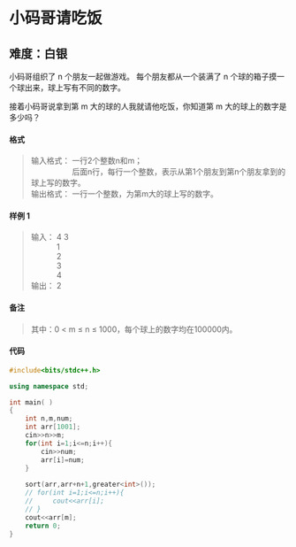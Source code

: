 # 小码哥请吃饭
## 难度：白银

小码哥组织了 n 个朋友一起做游戏。
每个朋友都从一个装满了 n 个球的箱子摸一个球出来，球上写有不同的数字。

接着小码哥说拿到第 m 大的球的人我就请他吃饭，你知道第 m 大的球上的数字是多少吗？

#### 格式
>输入格式：
一行2个整数n和m；<br>
&emsp;&emsp;&emsp;&emsp;&emsp; 后面n行，每行一个整数，表示从第1个朋友到第n个朋友拿到的球上写的数字。
<br>输出格式：
一行一个整数，为第m大的球上写的数字。

#### 样例 1
>输入：
4 3<br>
&emsp;&emsp;&emsp; 1<br>
&emsp;&emsp;&emsp; 2<br>
&emsp;&emsp;&emsp; 3<br>
&emsp;&emsp;&emsp; 4<br>
输出：
2

#### 备注
>其中：0 < m ≤ n ≤ 1000，每个球上的数字均在100000内。

#### 代码
```C++
#include<bits/stdc++.h> 

using namespace std;

int main( )
{
    int n,m,num;
    int arr[1001];
    cin>>n>>m;
    for(int i=1;i<=n;i++){
        cin>>num;
        arr[i]=num;
    }
   
    sort(arr,arr+n+1,greater<int>());
    // for(int i=1;i<=n;i++){
    //     cout<<arr[i];
    // }
    cout<<arr[m];
    return 0;
}
```